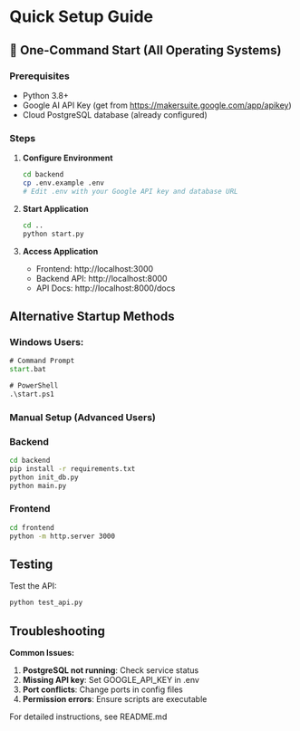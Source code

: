 # Quick Setup Guide

## 🚀 One-Command Start (All Operating Systems)

### Prerequisites
- Python 3.8+
- Google AI API Key (get from https://makersuite.google.com/app/apikey)
- Cloud PostgreSQL database (already configured)

### Steps

1. **Configure Environment**
   ```bash
   cd backend
   cp .env.example .env
   # Edit .env with your Google API key and database URL
   ```

2. **Start Application**
   ```bash
   cd ..
   python start.py
   ```

3. **Access Application**
   - Frontend: http://localhost:3000
   - Backend API: http://localhost:8000
   - API Docs: http://localhost:8000/docs

## Alternative Startup Methods

### Windows Users:
```cmd
# Command Prompt
start.bat

# PowerShell
.\start.ps1
```

### Manual Setup (Advanced Users)

### Backend
```bash
cd backend
pip install -r requirements.txt
python init_db.py
python main.py
```

### Frontend
```bash
cd frontend
python -m http.server 3000
```

## Testing

Test the API:
```bash
python test_api.py
```

## Troubleshooting

**Common Issues:**
1. **PostgreSQL not running**: Check service status
2. **Missing API key**: Set GOOGLE_API_KEY in .env
3. **Port conflicts**: Change ports in config files
4. **Permission errors**: Ensure scripts are executable

For detailed instructions, see README.md
